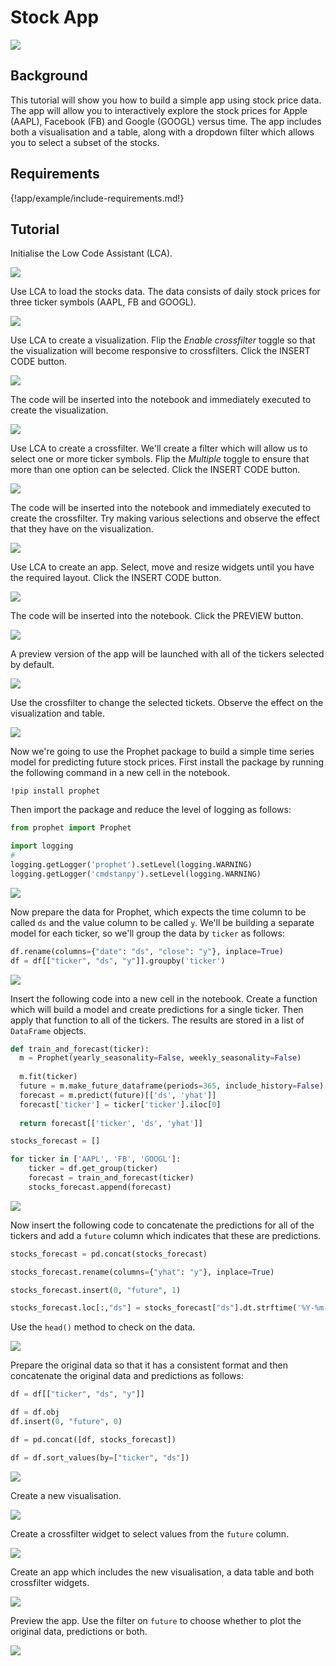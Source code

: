 # Stock App

<img class="screenshot" src="../../../screenshots/stocks.gif">

## Background

This tutorial will show you how to build a simple app using stock price data. The app will allow you to interactively explore the stock prices for Apple (AAPL), Facebook (FB) and Google (GOOGL) versus time. The app includes both a visualisation and a table, along with a dropdown filter which allows you to select a subset of the stocks.

## Requirements

{!app/example/include-requirements.md!}

## Tutorial


Initialise the Low Code Assistant (LCA).

<img class="screenshot" src="../../../screenshots/app-example-stock-initialise.png">

Use LCA to load the stocks data. The data consists of daily stock prices for three ticker symbols (AAPL, FB and GOOGL).

<img class="screenshot" src="../../../screenshots/app-example-stock-load-data.png">

Use LCA to create a visualization. Flip the _Enable crossfilter_ toggle so that the visualization will become responsive to crossfilters. Click the <span class="blue-button">INSERT CODE</span> button.

<img class="screenshot" src="../../../screenshots/app-example-stock-create-visualization.png">

The code will be inserted into the notebook and immediately executed to create the visualization.

<img class="screenshot" src="../../../screenshots/app-example-stock-visualization-inserted.png">

Use LCA to create a crossfilter. We'll create a filter which will allow us to select one or more ticker symbols. Flip the _Multiple_ toggle to ensure that more than one option can be selected. Click the <span class="blue-button">INSERT CODE</span> button.

<img class="screenshot" src="../../../screenshots/app-example-stock-create-crossfilter.png">

The code will be inserted into the notebook and immediately executed to create the crossfilter. Try making various selections and observe the effect that they have on the visualization.

<img class="screenshot" src="../../../screenshots/app-example-stock-crossfilter-inserted.png">

Use LCA to create an app. Select, move and resize widgets until you have the required layout. Click the <span class="blue-button">INSERT CODE</span> button.

<img class="screenshot" src="../../../screenshots/app-example-stock-create-app.png">

The code will be inserted into the notebook. Click the <span class="blue-button">PREVIEW</span> button.

<img class="screenshot" src="../../../screenshots/app-example-stock-app-inserted.png">

A preview version of the app will be launched with all of the tickers selected by default.

<img class="screenshot" src="../../../screenshots/app-example-stock-preview-default.png">

Use the crossfilter to change the selected tickets. Observe the effect on the visualization and table.

<img class="screenshot" src="../../../screenshots/app-example-stock-preview-selected.png">

Now we're going to use the Prophet package to build a simple time series model for predicting future stock prices. First install the package by running the following command in a new cell in the notebook.

```
!pip install prophet
```

Then import the package and reduce the level of logging as follows:

```python
from prophet import Prophet

import logging
#
logging.getLogger('prophet').setLevel(logging.WARNING)
logging.getLogger('cmdstanpy').setLevel(logging.WARNING)
```

<img class="screenshot" src="../../../screenshots/app-example-stock-install-prophet.png">

Now prepare the data for Prophet, which expects the time column to be called `ds` and the value column to be called `y`. We'll be building a separate model for each ticker, so we'll group the data by `ticker` as follows:

```python
df.rename(columns={"date": "ds", "close": "y"}, inplace=True)
df = df[["ticker", "ds", "y"]].groupby('ticker')
```

<img class="screenshot" src="../../../screenshots/app-example-stock-prophet-prepare-data.png">

Insert the following code into a new cell in the notebook. Create a function which will build a model and create predictions for a single ticker. Then apply that function to all of the tickers. The results are stored in a list of `DataFrame` objects.

```python
def train_and_forecast(ticker):
  m = Prophet(yearly_seasonality=False, weekly_seasonality=False)
  
  m.fit(ticker)
  future = m.make_future_dataframe(periods=365, include_history=False)
  forecast = m.predict(future)[['ds', 'yhat']]
  forecast['ticker'] = ticker['ticker'].iloc[0]
  
  return forecast[['ticker', 'ds', 'yhat']]

stocks_forecast = []

for ticker in ['AAPL', 'FB', 'GOOGL']:
    ticker = df.get_group(ticker)
    forecast = train_and_forecast(ticker)
    stocks_forecast.append(forecast)
```

<img class="screenshot" src="../../../screenshots/app-example-stock-prophet-create-models.png">

Now insert the following code to concatenate the predictions for all of the tickers and add a `future` column which indicates that these are predictions.

```python
stocks_forecast = pd.concat(stocks_forecast)

stocks_forecast.rename(columns={"yhat": "y"}, inplace=True)

stocks_forecast.insert(0, "future", 1)

stocks_forecast.loc[:,"ds"] = stocks_forecast["ds"].dt.strftime('%Y-%m-%d')
```

Use the `head()` method to check on the data.

<img class="screenshot" src="../../../screenshots/app-example-stock-prophet-prepare-predictions.png">

Prepare the original data so that it has a consistent format and then concatenate the original data and predictions as follows:

```python
df = df[["ticker", "ds", "y"]]

df = df.obj
df.insert(0, "future", 0)

df = pd.concat([df, stocks_forecast])

df = df.sort_values(by=["ticker", "ds"])
```

<img class="screenshot" src="../../../screenshots/app-example-stock-prophet-update-data.png">

Create a new visualisation.

<img class="screenshot" src="../../../screenshots/app-example-stock-prophet-visualisation.png">

Create a crossfilter widget to select values from the `future` column.

<img class="screenshot" src="../../../screenshots/app-example-stock-prophet-filter.png">

Create an app which includes the new visualisation, a data table and both crossfilter widgets.

<img class="screenshot" src="../../../screenshots/app-example-stock-prophet-app.png">

Preview the app. Use the filter on `future` to choose whether to plot the original data, predictions or both.

<img class="screenshot" src="../../../screenshots/app-example-stock-prophet-app-preview.png">